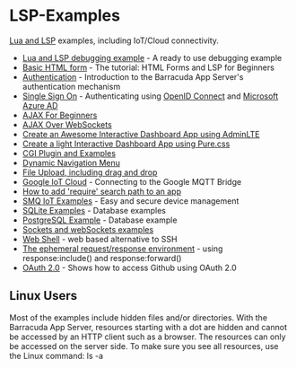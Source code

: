 # LSP-Examples
 [Lua and LSP](https://realtimelogic.com/products/lua-server-pages/) examples, including IoT/Cloud connectivity.

* [Lua and LSP debugging example](Lua-Debug) - A ready to use debugging example 
* [Basic HTML form](html-form) - The tutorial: HTML Forms and LSP for Beginners
* [Authentication](authentication) - Introduction to the Barracuda App Server's authentication mechanism
* [Single Sign On](fs-sso) - Authenticating using [OpenID Connect](https://openid.net/connect/) and [Microsoft Azure AD](https://portal.azure.com/)
* [AJAX For Beginners](AJAX)
* [AJAX Over WebSockets](AJAX-Over-WebSockets)
* [Create an Awesome Interactive Dashboard App using AdminLTE](Dashboard)
* [Create a light Interactive Dashboard App using Pure.css](Light-Dashboard)
* [CGI Plugin and Examples](CGI)
* [Dynamic Navigation Menu](Dynamic-Nav-Menu)
* [File Upload, including drag and drop](upload)
* [Google IoT Cloud](Cloud-IoT-Core) - Connecting to the Google MQTT Bridge
* [How to add 'require' search path to an app](require-test)
* [SMQ IoT Examples](SMQ-examples) - Easy and secure device management
* [SQLite Examples](SQLite) - Database examples
* [PostgreSQL Example](PostgreSQL) - Database example
* [Sockets and webSockets examples](socket-examples)
* [Web Shell](Web-Shell) - web based alternative to SSH
* [The ephemeral request/response environment](command-env) - using response:include() and response:forward()
* [OAuth 2.0](oauth) - Shows how to access Github using OAuth 2.0

## Linux Users

Most of the examples include hidden files and/or directories. With the
Barracuda App Server, resources starting with a dot are hidden and
cannot be accessed by an HTTP client such as a browser. The resources
can only be accessed on the server side. To make sure you see all
resources, use the Linux command: ls -a
